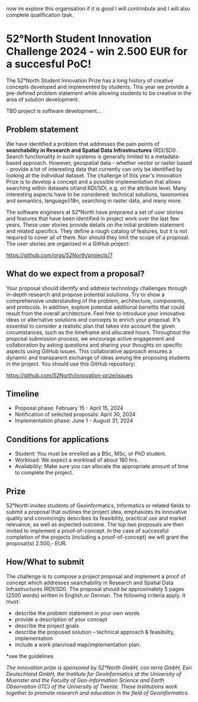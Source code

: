 now im explore this organisation if it is good I will contrinbute and I will also complete qualification task. 


# 52°North Student Innovation Challenge 2024 - win 2.500 EUR for a succesful PoC!

The 52°North Student Innovation Prize has a long history of creative concepts developed and implemented by students. 
This year we provide a pre-defined problem statement while allowing students to be creative in the area of solution development.

TBD project is software development...

## Problem statement

We have identified a problem that addresses the pain points of **searchability in
Research and Spatial Data Infrastructures** (RDI/SDI). Search functionality in such systems
is generally limited to a metadata-based approach. However, geospatial data - whether vector or raster based -
provide a lot of interesting data that currently can only be identified by
looking at the individual dataset. The challenge of this year's Innovation Prize is to
develop a concept and a possible implementation that allows searching within datasets of/and RDI/SDI, 
e.g. on the attribute level. Many interesting aspects have to be considered: technical solutions, taxonomies and semantics, language/i18n, searching in raster data,
and many more.

The software engineers at 52°North have preprared a set of user stories and features that
have been identified in project work over the last few years. These user stories provide
details on the initial problem statement and related specifics. They define a rough
catalog of features, but it is not required to cover all of them. Nor should they
limit the scope of a proposal. The user stories are organized in a GitHub project:

https://github.com/orgs/52North/projects/7

## What do we expect from a proposal?

Your proposal should identify and address technology challenges through
in-depth research and propose potential solutions. Try to show a comprehensive
understanding of the problem, architecture, components, and protocols. In addition, explore potential
additional benefits that could result from the overall architecture. Feel free to introduce your
innovative ideas or alternative solutions and concepts to enrich your proposal. It's essential
to consider a realistic plan that takes into account the given circumstances, such as the timeframe
and allocated hours. Throughout the proposal submission process, we encourage active engagement
and collaboration by asking questions and sharing your thoughts on specific aspects using
GitHub issues. This collaborative approach ensures a dynamic and transparent exchange of ideas
among the proposing students in the project. You should use this GitHub repository:

https://github.com/52North/innovation-prize/issues

## Timeline

* Proposal phase: February 15 - April 15, 2024
* Notification of selected proposals: April 30, 2024 
* Implementation phase: June 1 - August 31, 2024


## Conditions for applications

* Student: You must be enrolled as a BSc, MSc, or PhD student. 
* Workload: We expect a workload of about 180 hrs. 
* Availability: Make sure you can allocate the appropriate amount of time to complete the project.


## Prize

52°North invites students of Geoinformatics, Informatics or related fields to submit a proposal that outlines the project idea, emphasizes its innovative quality and convincingly describes its feasibility, practical use and market relevance, as well as expected outcome. 
The top two proposals are then invited to implement a proof-of-concept. In the case of successful completion of the projects (including a proof-of-concept) we will grant the proposal(s) 2.500,- EUR.


## How/What to submit

The challenge is to compose a project proposal and implement a proof of concept which addresses searchability in Research and Spatial Data Infrastructures (RDI/SDI). The proposal should be approximately 5 pages (2500 words) written in English or German. The following criteria apply. It must:
* describe the problem statement in your own words
* provide a description of your concept 
* describe the project goals 
* describe the proposed solution – technical approach & feasibility, implementation 
* include a work plan/road map/implementation plan.

*see the guidelines

_The innovation prize is sponsored by 52°North GmbH, con terra GmbH, Esri Deutschland GmbH, the Institute for Geoinformatics at the University of Muenster and the Faculty of Geo-Information Science and Earth Observation (ITC) of the University of Twente. 
These institutions work together to promote research and education in the field of Geoinformatics._

